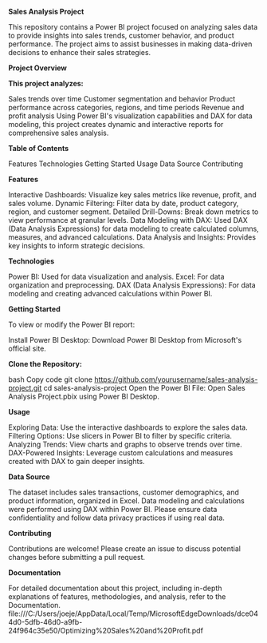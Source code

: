 **Sales Analysis Project**

  This repository contains a Power BI project focused on analyzing sales data to provide insights into sales trends, customer behavior, and product performance. 
  The project aims to assist businesses in making data-driven decisions to enhance their sales strategies.

**Project Overview**

**This project analyzes:**

   Sales trends over time
   Customer segmentation and behavior
   Product performance across categories, regions, and time periods
   Revenue and profit analysis
   Using Power BI's visualization capabilities and DAX for data modeling, this project creates dynamic and interactive reports for comprehensive sales analysis.

**Table of Contents**

   Features
   Technologies
   Getting Started
   Usage
   Data Source
   Contributing

   
**Features**

   
   Interactive Dashboards: Visualize key sales metrics like revenue, profit, and sales volume.
   Dynamic Filtering: Filter data by date, product category, region, and customer segment.
   Detailed Drill-Downs: Break down metrics to view performance at granular levels.
   Data Modeling with DAX: Used DAX (Data Analysis Expressions) for data modeling to create calculated columns, measures, and advanced calculations.
   Data Analysis and Insights: Provides key insights to inform strategic decisions.


**Technologies**

   Power BI: Used for data visualization and analysis.
   Excel: For data organization and preprocessing.
   DAX (Data Analysis Expressions): For data modeling and creating advanced calculations within Power BI.


**Getting Started**

   To view or modify the Power BI report:

   Install Power BI Desktop: Download Power BI Desktop from Microsoft's official site.

**Clone the Repository:**

   bash
   Copy code
   git clone https://github.com/yourusername/sales-analysis-project.git
   cd sales-analysis-project
   Open the Power BI File: Open Sales Analysis Project.pbix using Power BI Desktop.

**Usage**

   Exploring Data: Use the interactive dashboards to explore the sales data.
   Filtering Options: Use slicers in Power BI to filter by specific criteria.
   Analyzing Trends: View charts and graphs to observe trends over time.
   DAX-Powered Insights: Leverage custom calculations and measures created with DAX to gain deeper insights.

**Data Source**

  The dataset includes sales transactions, customer demographics, and product information, organized in Excel. Data modeling and calculations were performed using DAX within Power BI. Please ensure data confidentiality and follow data privacy practices if using real data.

**Contributing**


  Contributions are welcome! Please create an issue to discuss potential changes before submitting a pull request.

**Documentation**

  For detailed documentation about this project, including in-depth explanations of features, methodologies, and analysis, refer to the Documentation. file:///C:/Users/joeje/AppData/Local/Temp/MicrosoftEdgeDownloads/dce044d0-5dfb-46d0-a9fb-24f964c35e50/Optimizing%20Sales%20and%20Profit.pdf
